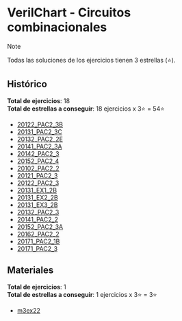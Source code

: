 # VerilChart - Circuitos combinacionales

>[!NOTE]
>Todas las soluciones de los ejercicios tienen 3 estrellas (⭐).

## Histórico

**Total de ejercicios**: 18  
**Total de estrellas a conseguir**: 18 ejercicios x 3⭐ = 54⭐

- [20122\_PAC2\_3B](historico/README.md#20122_pac2_3b)
- [20131\_PAC2\_3C](historico/README.md#20131_pac2_3c)
- [20132\_PAC2\_2E](historico/README.md#20132_pac2_2e)
- [20141\_PAC2\_3A](historico/README.md#20141_pac2_3a)
- [20142\_PAC2\_3](historico/README.md#20142_pac2_3)
- [20152\_PAC2\_4](historico/README.md#20152_pac2_4)
- [20102\_PAC2\_2](historico/README.md#20102_pac2_2)
- [20121\_PAC2\_3](historico/README.md#20121_pac2_3)
- [20122\_PAC2\_3](historico/README.md#20122_pac2_3)
- [20131\_EX1\_2B](historico/README.md#20131_ex1_2b)
- [20131\_EX2\_2B](historico/README.md#20131_ex2_2b)
- [20131\_EX3\_2B](historico/README.md#20131_ex3_2b)
- [20132\_PAC2\_3](historico/README.md#20132_pac2_3)
- [20141\_PAC2\_2](historico/README.md#20141_pac2_2)
- [20152\_PAC2\_3A](historico/README.md#20152_pac2_3a)
- [20162\_PAC2\_2](historico/README.md#20162_pac2_2)
- [20171\_PAC2\_1B](historico/README.md#20171_pac2_1b)
- [20171\_PAC2\_3](historico/README.md#20171_pac2_3)

## Materiales

**Total de ejercicios**: 1  
**Total de estrellas a conseguir**: 1 ejercicios x 3⭐ = 3⭐

- [m3ex22](materiales/README.md#m3ex22)